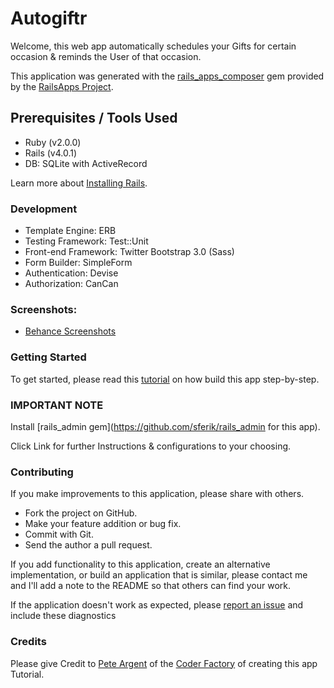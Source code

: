 # Autogiftr

Welcome, this web app automatically schedules your Gifts for certain occasion & reminds the User of that occasion.

This application was generated with the [rails_apps_composer](https://github.com/RailsApps/rails_apps_composer) gem provided by the [RailsApps Project](http://railsapps.github.io/).

## Prerequisites / Tools Used

* Ruby (v2.0.0)
* Rails (v4.0.1)
* DB: SQLite with ActiveRecord

Learn more about [Installing Rails](http://railsapps.github.io/installing-rails.html).

### Development

* Template Engine: ERB
* Testing Framework: Test::Unit
* Front-end Framework: Twitter Bootstrap 3.0 (Sass)
* Form Builder: SimpleForm
* Authentication: Devise
* Authorization: CanCan

### Screenshots:
  		  
* [Behance Screenshots](http://)	

### Getting Started

To get started, please read this [tutorial](https://github.com/TheCoderFactory/webappcoder/blob/master/Tutorial-Giftify.md) on how build this app step-by-step.

### IMPORTANT NOTE

Install [rails_admin gem](https://github.com/sferik/rails_admin for this app).

Click Link for further Instructions & configurations to your choosing.

### Contributing

If you make improvements to this application, please share with others.

* Fork the project on GitHub.
* Make your feature addition or bug fix.
* Commit with Git.
* Send the author a pull request.

If you add functionality to this application, create an alternative implementation, or build an application that is similar, please contact me and I'll add a note to the README so that others can find your work.

If the application doesn't work as expected, please [report an issue](https://github.com/RailsApps/rails_apps_composer/issues) and include these diagnostics

### Credits

Please give Credit to [Pete Argent](https://github.com/pedrogrande) of the [Coder Factory](https://thecoderfactory.com/) of creating this app Tutorial.

